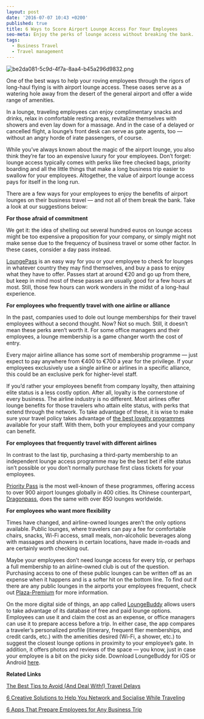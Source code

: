 ```yaml
---
layout: post
date: '2016-07-07 10:43 +0200'
published: true
title: 6 Ways to Score Airport Lounge Access For Your Employees
seo-meta: Enjoy the perks of lounge access without breaking the bank.
tags:
  - Business Travel
  - Travel management
---
```

![be2da081-5c9d-4f7a-8aa4-b45a296d9832.png]({{site.baseurl}}/blog-media/be2da081-5c9d-4f7a-8aa4-b45a296d9832.png)

One of the best ways to help your roving employees through the rigors of long-haul flying is with airport lounge access. These oases serve as a watering hole away from the desert of the general airport and offer a wide range of amenities. 

In a lounge, traveling employees can enjoy complimentary snacks and drinks, relax in comfortable resting areas, revitalize themselves with showers and even lay down for a massage. And in the case of a delayed or cancelled flight, a lounge’s front desk can serve as gate agents, too — without an angry horde of irate passengers, of course. 

While you’ve always known about the magic of the airport lounge, you also think they’re far too an expensive luxury for your employees. Don’t forget: lounge access typically comes with perks like free checked bags, priority boarding and all the little things that make a long business trip easier to swallow for your employees. Altogether, the value of airport lounge access pays for itself in the long run. 

There are a few ways for your employees to enjoy the benefits of airport lounges on their business travel — and not all of them break the bank. Take a look at our suggestions below: 

**For those afraid of commitment**

We get it: the idea of shelling out several hundred euros on lounge access might be too expensive a proposition for your company, or simply might not make sense due to the frequency of business travel or some other factor. In these cases, consider a day pass instead. 

[LoungePass](https://www.loungepass.com/index.cfm?c=2) is an easy way for you or your employee to check for lounges in whatever country they may find themselves, and buy a pass to enjoy what they have to offer. Passes start at around €20 and go up from there, but keep in mind most of these passes are usually good for a few hours at most. Still, those few hours can work wonders in the midst of a long-haul experience.

**For employees who frequently travel with one airline or alliance**

In the past, companies used to dole out lounge memberships for their travel employees without a second thought. Now? Not so much. Still, it doesn’t mean these perks aren’t worth it. For some office managers and their employees, a lounge membership is a game changer worth the cost of entry. 

Every major airline alliance has some sort of membership programme — just expect to pay anywhere from €400 to €700 a year for the privilege. If your employees exclusively use a single airline or airlines in a specific alliance, this could be an exclusive perk for higher-level staff. 

If you’d rather your employees benefit from company loyalty, then attaining elite status is a less costly option. After all, loyalty is the cornerstone of every business. The airline industry is no different. Most airlines offer lounge benefits for those travelers who attain elite status, with perks that extend through the network. To take advantage of these, it is wise to make sure your travel policy takes advantage of [the best loyalty programmes](http://travelperk.com/blog/the-best-loyalty-programmes-for-business-travelers/) available for your staff. With them, both your employees and your company can benefit. 

**For employees that frequently travel with different airlines**

In contrast to the last tip, purchasing a third-party membership to an independent lounge access programme may be the best bet if elite status isn’t possible or you don’t normally purchase first class tickets for your employees. 

[Priority Pass](//http://www.prioritypass.com) is the most well-known of these programmes, offering access to over 900 airport lounges globally in 400 cities. Its Chinese counterpart, [Dragonpass](http://en.dragonpass.com.cn/), does the same with over 850 lounges worldwide. 

**For employees who want more flexibility**

Times have changed, and airline-owned lounges aren’t the only options available. Public lounges, where travelers can pay a fee for comfortable chairs, snacks, Wi-Fi access, small meals, non-alcoholic beverages along with massages and showers in certain locations, have made in-roads and are certainly worth checking out. 

Maybe your employees don’t need lounge access for every trip, or perhaps a full membership to an airline-owned club is out of the question. Purchasing access to one of these public lounges can be written off as an expense when it happens and is a softer hit on the bottom line. To find out if there are any public lounges in the airports your employees frequent, check out [Plaza-Premium](http://plaza-network.com/) for more information.

On the more digital side of things, an app called [LoungeBuddy](https://www.loungebuddy.com/) allows users to take advantage of its database of free and paid lounge options. Employees can use it and claim the cost as an expense, or office managers can use it to prepare access before a trip. In either case, the app compares a traveler’s personalized profile (itinerary, frequent flier memberships, and credit cards, etc.) with the amenities desired (Wi-Fi, a shower, etc.) to suggest the closest lounge options in proximity to your employee’s gate. In addition, it offers photos and reviews of the space — you know, just in case your employee is a bit on the picky side. Download LoungeBuddy for iOS or Android [here](https://www.loungebuddy.com/mobile?source=footer-cta). 

**Related Links**

[The Best Tips to Avoid (And Deal With!) Travel Delays](http://travelperk.com/blog/the-best-tips-to-avoid-and-deal-with-travel-delays/)

[6 Creative Solutions to Help You Network and Socialise While Traveling](http://travelperk.com/blog/6-creative-solutions-that-help-you-network-and-socialize-while-traveling/)

[6 Apps That Prepare Employees for Any Business Trip](http://travelperk.com/blog/6-apps-that-prepare-employees-for-any-business-trip-while-cutting-costs/)


<!-- Start of Leadin Embed -->
  <script type="text/javascript" src="//js.leadin.com/js/v1/2471398.js" id="LeadinEmbed-2471398" crossorigin="use-credentials" async defer></script>
<!-- End of Leadin Embed -->
